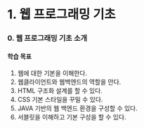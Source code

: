 # 1. 웹 프로그래밍 기초
### 0. 웹 프로그래밍 기초 소개

#### 학습 목표
1. 웹에 대한 기본을 이해한다.
2. 웹클라이언트와 웹백엔드의 역할을 안다.
3. HTML 구조화 설계를 할 수 있다.
4. CSS 기본 스타일을 꾸밀 수 있다.
5. JAVA 기반의 웹 백엔드 환경을 구성할 수 있다.
6. 서블릿을 이해하고 기본 구성을 할 수 있다.
